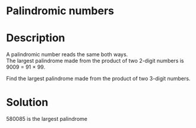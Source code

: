 # Palindromic numbers

# Description

A palindromic number reads the same both ways.  
The largest palindrome made from the product of two 2-digit numbers is 9009 = 91 × 99.


Find the largest palindrome made from the product of two 3-digit numbers.  

# Solution

580085 is the largest palindrome
